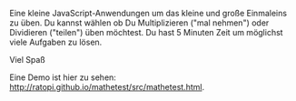 Eine kleine JavaScript-Anwendungen um das kleine und große Einmaleins zu üben.
Du kannst wählen ob Du Multiplizieren ("mal nehmen") oder Dividieren ("teilen")
üben möchtest.
Du hast 5 Minuten Zeit um möglichst viele Aufgaben zu lösen.

Viel Spaß

Eine Demo ist hier zu sehen: http://ratopi.github.io/mathetest/src/mathetest.html.
